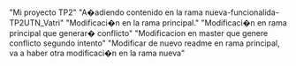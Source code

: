 "Mi proyecto TP2"
"A�adiendo contenido en la rama nueva-funcionalida-TP2UTN_Vatri" 
"Modificaci�n en la rama principal." 
"Modificaci�n en rama principal que generar� conflicto"
"Modificacion en master que genere conflicto segundo intento"
"Modificar de nuevo readme en rama principal, va a haber otra modificaci�n en la rama nueva"


